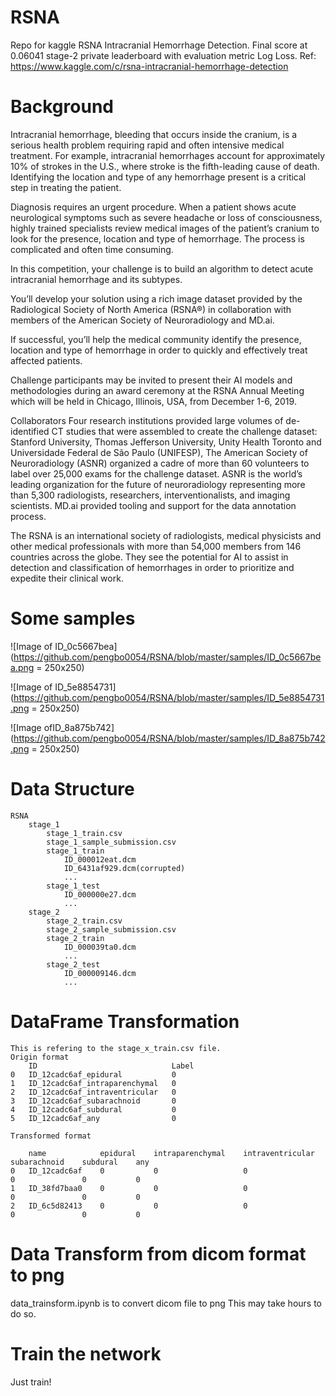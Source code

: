 # RSNA
Repo for kaggle RSNA Intracranial Hemorrhage Detection.
Final score at 0.06041 stage-2 private leaderboard with evaluation metric Log Loss.
Ref: https://www.kaggle.com/c/rsna-intracranial-hemorrhage-detection

# Background
Intracranial hemorrhage, bleeding that occurs inside the cranium, is a serious health problem requiring rapid and often intensive medical treatment. For example, intracranial hemorrhages account for approximately 10% of strokes in the U.S., where stroke is the fifth-leading cause of death. Identifying the location and type of any hemorrhage present is a critical step in treating the patient.

Diagnosis requires an urgent procedure. When a patient shows acute neurological symptoms such as severe headache or loss of consciousness, highly trained specialists review medical images of the patient’s cranium to look for the presence, location and type of hemorrhage. The process is complicated and often time consuming.

In this competition, your challenge is to build an algorithm to detect acute intracranial hemorrhage and its subtypes.

You’ll develop your solution using a rich image dataset provided by the Radiological Society of North America (RSNA®) in collaboration with members of the American Society of Neuroradiology and MD.ai.

If successful, you’ll help the medical community identify the presence, location and type of hemorrhage in order to quickly and effectively treat affected patients.

Challenge participants may be invited to present their AI models and methodologies during an award ceremony at the RSNA Annual Meeting which will be held in Chicago, Illinois, USA, from December 1-6, 2019.

Collaborators
Four research institutions provided large volumes of de-identified CT studies that were assembled to create the challenge dataset: Stanford University, Thomas Jefferson University, Unity Health Toronto and Universidade Federal de São Paulo (UNIFESP), The American Society of Neuroradiology (ASNR) organized a cadre of more than 60 volunteers to label over 25,000 exams for the challenge dataset. ASNR is the world’s leading organization for the future of neuroradiology representing more than 5,300 radiologists, researchers, interventionalists, and imaging scientists. MD.ai provided tooling and support for the data annotation process.

The RSNA is an international society of radiologists, medical physicists and other medical professionals with more than 54,000 members from 146 countries across the globe. They see the potential for AI to assist in detection and classification of hemorrhages in order to prioritize and expedite their clinical work.

# Some samples

![Image of ID_0c5667bea](https://github.com/pengbo0054/RSNA/blob/master/samples/ID_0c5667bea.png = 250x250)

![Image of ID_5e8854731](https://github.com/pengbo0054/RSNA/blob/master/samples/ID_5e8854731.png = 250x250)

![Image ofID_8a875b742](https://github.com/pengbo0054/RSNA/blob/master/samples/ID_8a875b742.png = 250x250)

# Data Structure
```
RSNA
    stage_1
        stage_1_train.csv
        stage_1_sample_submission.csv
        stage_1_train
            ID_000012eat.dcm
            ID_6431af929.dcm(corrupted)
            ...
        stage_1_test
            ID_000000e27.dcm
            ...
    stage_2
        stage_2_train.csv
        stage_2_sample_submission.csv
        stage_2_train
            ID_000039ta0.dcm
            ...
        stage_2_test
            ID_000009146.dcm
            ...
```
# DataFrame Transformation
```
This is refering to the stage_x_train.csv file.
Origin format
	ID	                            Label
0	ID_12cadc6af_epidural	        0
1	ID_12cadc6af_intraparenchymal	0
2	ID_12cadc6af_intraventricular	0
3	ID_12cadc6af_subarachnoid	    0
4	ID_12cadc6af_subdural	        0
5	ID_12cadc6af_any	            0

Transformed format

	name	        epidural	intraparenchymal	intraventricular	subarachnoid	subdural	any
0	ID_12cadc6af	0	        0	                0	                0	            0	        0
1	ID_38fd7baa0	0	        0	                0	                0	            0	        0
2	ID_6c5d82413	0	        0	                0	                0	            0	        0
```
# Data Transform from dicom format to png
data_trainsform.ipynb is to convert dicom file to png
This may take hours to do so.

# Train the network
Just train!
